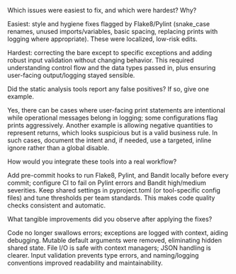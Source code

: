 Which issues were easiest to fix, and which were hardest? Why?

Easiest: style and hygiene fixes flagged by Flake8/Pylint (snake_case renames, unused imports/variables, basic spacing, replacing prints with logging where appropriate). These were localized, low-risk edits.​

Hardest: correcting the bare except to specific exceptions and adding robust input validation without changing behavior. This required understanding control flow and the data types passed in, plus ensuring user-facing output/logging stayed sensible.​

Did the static analysis tools report any false positives? If so, give one example.

Yes, there can be cases where user-facing print statements are intentional while operational messages belong in logging; some configurations flag prints aggressively. Another example is allowing negative quantities to represent returns, which looks suspicious but is a valid business rule. In such cases, document the intent and, if needed, use a targeted, inline ignore rather than a global disable.​

How would you integrate these tools into a real workflow?

Add pre-commit hooks to run Flake8, Pylint, and Bandit locally before every commit; configure CI to fail on Pylint errors and Bandit high/medium severities. Keep shared settings in pyproject.toml (or tool-specific config files) and tune thresholds per team standards. This makes code quality checks consistent and automatic.​

What tangible improvements did you observe after applying the fixes?

Code no longer swallows errors; exceptions are logged with context, aiding debugging. Mutable default arguments were removed, eliminating hidden shared state. File I/O is safe with context managers; JSON handling is clearer. Input validation prevents type errors, and naming/logging conventions improved readability and maintainability.​